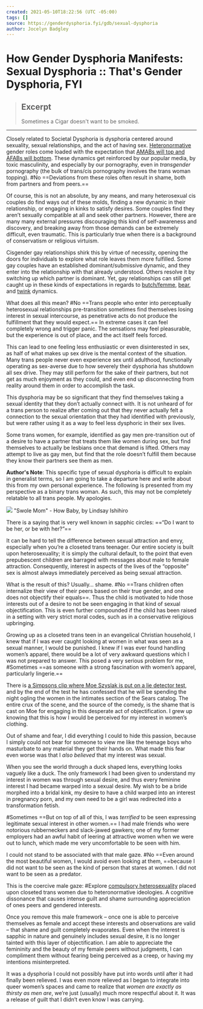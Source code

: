 ```yaml
---
created: 2021-05-10T18:22:56 (UTC -05:00)
tags: []
source: https://genderdysphoria.fyi/gdb/sexual-dysphoria
author: Jocelyn Badgley
---
```


# How Gender Dysphoria Manifests: Sexual Dysphoria :: That's Gender Dysphoria, FYI

> ## Excerpt
> Sometimes a Cigar doesn't want to be smoked.

---
Closely related to Societal Dysphoria is dysphoria centered around sexuality, sexual relationships, and the act of having sex. [Heteronormative](https://en.wikipedia.org/wiki/Heteronormativity) gender roles come loaded with the expectation that [AMABs will top and AFABs will bottom](https://en.wikipedia.org/wiki/Top,_bottom_and_versatile). These dynamics get reinforced by our popular media, by toxic masculinity, and especially by our pornography, even in _transgender_ pornography (the bulk of trans/cis pornography involves the trans woman topping). #No ==Deviations from these roles often result in shame, both from partners and from peers.==

Of course, this is not an absolute, by any means, and many heterosexual cis couples do find ways out of these molds, finding a new dynamic in their relationship, or engaging in kinks to satisfy desires. Some couples find they aren’t sexually compatible at all and seek other partners. However, there are many many external pressures discouraging this kind of self-awareness and discovery, and breaking away from those demands can be extremely difficult, even traumatic. This is particularly true when there is a background of conservatism or religious virtuism.

Cisgender gay relationships shirk this by virtue of necessity, opening the doors for individuals to explore what role leaves them more fulfilled. Some gay couples have an established dominant/submissive dynamic, and they enter into the relationship with that already understood. Others resolve it by switching up which partner is dominant. Yet, gay relationships can still get caught up in these kinds of expectations in regards to [butch/femme](https://en.wikipedia.org/wiki/Butch_and_femme), [bear](https://en.wikipedia.org/wiki/Bear_(gay_culture)), and [twink](https://en.wikipedia.org/wiki/Twink_(gay_slang)) dynamics.

What does all this mean? #No ==Trans people who enter into perceptually heterosexual relationships pre-transition sometimes find themselves losing interest in sexual intercourse, as penetrative acts do not produce the fulfillment that they would expect.== In extreme cases it can feel completely wrong and trigger panic. The sensations may feel pleasurable, but the experience is out of place, and the act itself feels forced.

This can lead to one feeling less enthusiastic or even disinterested in sex, as half of what makes up sex drive is the mental context of the situation. Many trans people never even experience sex until adulthood, functionally operating as sex-averse due to how severely their dysphoria has shutdown all sex drive. They may still perform for the sake of their partners, but not get as much enjoyment as they could, and even end up disconnecting from reality around them in order to accomplish the task.

This dysphoria may be so significant that they find themselves taking a sexual identity that they don’t actually connect with. It is not unheard of for a trans person to realize after coming out that they never actually felt a connection to the sexual orientation that they had identified with previously, but were rather using it as a way to feel less dysphoric in their sex lives.

Some trans women, for example, identified as gay men pre-transition out of a desire to have a partner that treats them like women during sex, but find themselves to actually be lesbians once that demand is lifted. Others may attempt to live as gay men, but find that the role doesn’t fulfill them because they know their partners see them as men.

**Author's Note**: This specific type of sexual dysphoria is difficult to explain in generalist terms, so I am going to take a departure here and write about this from my own personal experience. The following is presented from my perspective as a binary trans woman. As such, this may not be completely relatable to all trans people. My apologies.

 [![](https://genderdysphoria.fyi/gdb/howbaby_swole-23ffa48ee4.png)](http://howbabycomic.com/comic/hb279/) "Swole Mom" - How Baby, by Lindsay Ishihiro

There is a saying that is very well known in sapphic circles: ==“Do I want to be her, or be with her?”==

It can be hard to tell the difference between sexual attraction and envy, especially when you’re a closeted trans teenager. Our entire society is built upon heterosexuality; it is simply the cultural default, to the point that even prepubescent children are barraged with messages about male to female attraction. Consequently, interest in aspects of the lives of the “opposite” sex is almost always immediately perceived as being sexual attraction.

What is the result of this? Usually… shame. #No ==Trans children often internalize their view of their peers based on their true gender, and one does not objectify their equals==. Thus the child is motivated to hide those interests out of a desire to not be seen engaging in that kind of sexual objectification. This is even further compounded if the child has been raised in a setting with very strict moral codes, such as in a conservative religious upbringing.

Growing up as a closeted trans teen in an evangelical Christian household, I knew that if I was ever caught looking at women in what was seen as a sexual manner, I would be punished. I knew if I was ever found handling women’s apparel, there would be a lot of very awkward questions which I was not prepared to answer. This posed a very serious problem for me, #Sometimes ==as someone with a strong fascination with women’s apparel, particularly lingerie.==

There is [a Simpsons clip where Moe Szyslak is put on a lie detector test](https://www.youtube.com/watch?v=iQGwrK_yDEg), and by the end of the test he has confessed that he will be spending the night ogling the women in the intimates section of the Sears catalog. The entire crux of the scene, and the source of the comedy, is the shame that is cast on Moe for engaging in this desperate act of objectification. I grew up knowing that this is how I would be perceived for my interest in women’s clothing.

Out of shame and fear, I did everything I could to hide this passion, because I simply could not bear for someone to view me like the teenage boys who masturbate to any material they get their hands on. What made this fear even worse was that I _also believed_ that my interest was sexual.

When you see the world through a duck shaped lens, everything looks vaguely like a duck. The only framework I had been given to understand my interest in women was through sexual desire, and thus every feminine interest I had became warped into a sexual desire. My wish to be a bride morphed into a bridal kink, my desire to have a child warped into an interest in pregnancy porn, and my own need to be a girl was redirected into a transformation fetish.

#Sometimes ==But on top of all of this, I was _terrified_ to be seen expressing legitimate sexual interest in other women.== I had male friends who were notorious rubberneckers and slack-jawed gawkers; one of my former employers had an awful habit of leering at attractive women when we were out to lunch, which made me very uncomfortable to be seen with him.

I could not stand to be associated with that male gaze. #No ==Even around the most beautiful women, I would avoid even looking at them, ==because I did not want to be seen as the kind of person that stares at women. I did not want to be seen as a predator.

This is the coercive male gaze: #Explore [compulsory heterosexuality](https://en.wikipedia.org/wiki/Compulsory_heterosexuality) placed upon closeted trans women due to heteronormative ideologies. A cognitive dissonance that causes intense guilt and shame surrounding appreciation of ones peers and gendered interests.

Once you remove this male framework – once one is able to perceive themselves as female and accept these interests and observations are valid – that shame and guilt completely evaporates. Even when the interest is sapphic in nature and genuinely includes sexual desire, it is no longer tainted with this layer of objectification. I am able to appreciate the femininity and the beauty of my female peers without judgments, I can compliment them without fearing being perceived as a creep, or having my intentions misinterpreted.

It was a dysphoria I could not possibly have put into words until after it had finally been relieved. I was even more relieved as I began to integrate into queer women’s spaces and came to realize that _women are exactly as thirsty as men are_, we’re just (usually) much more respectful about it. It was a release of guilt that I didn’t even know I was carrying.
